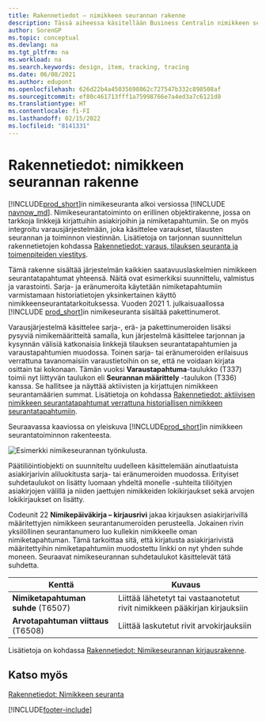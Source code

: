 ```yaml
---
title: Rakennetiedot – nimikkeen seurannan rakenne
description: Tässä aiheessa käsitellään Business Centralin nimikkeen seurannan taustalla olevaa rakennetta, kun se kehittyy tuoteversioiden kautta.
author: SorenGP
ms.topic: conceptual
ms.devlang: na
ms.tgt_pltfrm: na
ms.workload: na
ms.search.keywords: design, item, tracking, tracing
ms.date: 06/08/2021
ms.author: edupont
ms.openlocfilehash: 626d22b4a45035698862c727547b332c898508af
ms.sourcegitcommit: ef80c461713fff1a75998766e7a4ed3a7c6121d0
ms.translationtype: HT
ms.contentlocale: fi-FI
ms.lasthandoff: 02/15/2022
ms.locfileid: "8141331"
---
```

# <a name="design-details-item-tracking-design"></a>Rakennetiedot: nimikkeen seurannan rakenne

[!INCLUDE[prod_short](includes/prod_short.md)]in nimikeseuranta alkoi versiossa [!INCLUDE [navnow_md](includes/navnow_md.md)]. Nimikeseurantatoiminto on erillinen objektirakenne, jossa on tarkkoja linkkejä kirjattuihin asiakirjoihin ja nimiketapahtumiin. Se on myös integroitu varausjärjestelmään, joka käsittelee varaukset, tilausten seurannan ja toiminnon viestinnän. Lisätietoja on tarjonnan suunnittelun rakennetietojen kohdassa [Rakennetiedot: varaus, tilauksen seuranta ja toimenpiteiden viestitys](design-details-reservation-order-tracking-and-action-messaging.md).  

Tämä rakenne sisältää järjestelmän kaikkien saatavuuslaskelmien nimikkeen seurantatapahtumat yhteensä. Näitä ovat esimerkiksi suunnittelu, valmistus ja varastointi. Sarja- ja eränumeroita käytetään nimiketapahtumiin varmistamaan historiatietojen yksinkertainen käyttö nimikkeenseurantatarkoituksessa. Vuoden 2021 1. julkaisuaallossa [!INCLUDE [prod_short](includes/prod_short.md)]in nimikeseuranta sisältää pakettinumerot.  

Varausjärjestelmä käsittelee sarja-, erä- ja pakettinumeroiden lisäksi pysyviä nimikemääritteitä samalla, kun järjestelmä käsittelee tarjonnan ja kysynnän välisiä katkonaisia linkkejä tilauksen seurantatapahtumien ja varaustapahtumien muodossa. Toinen sarja- tai eränumeroiden erilaisuus verrattuna tavanomaisiin varaustietoihin on se, että ne voidaan kirjata osittain tai kokonaan. Tämän vuoksi **Varaustapahtuma**-taulukko (T337) toimii nyt liittyvän taulukon eli **Seurannan määrittely** -taulukon (T336) kanssa. Se hallitsee ja näyttää aktiivisten ja kirjattujen nimikkeen seurantamäärien summat. Lisätietoja on kohdassa [Rakennetiedot: aktiivisen nimikkeen seurantatapahtumat verrattuna historiallisen nimikkeen seurantatapahtumiin](design-details-active-versus-historic-item-tracking-entries.md).  

Seuraavassa kaaviossa on yleiskuva [!INCLUDE[prod_short](includes/prod_short.md)]in nimikkeen seurantatoiminnon rakenteesta.  

![Esimerkki nimikeseurannan työnkulusta.](media/design_details_item_tracking_design.png "Esimerkki nimikkeen seurannan prosessista")  

Päätiliöintiobjekti on suunniteltu uudelleen käsittelemään ainutlaatuista asiakirjarivin aliluokitusta sarja- tai eränumeroiden muodossa. Erityiset suhdetaulukot on lisätty luomaan yhdeltä monelle -suhteita tiliöityjen asiakirjojen välillä ja niiden jaettujen nimikkeiden lokikirjaukset sekä arvojen lokikirjaukset on lisätty.  

Codeunit 22 **Nimikepäiväkirja – kirjausrivi** jakaa kirjauksen asiakirjarivillä määritettyjen nimikkeen seurantanumeroiden perusteella. Jokainen rivin yksilöllinen seurantanumero luo kullekin nimikkeelle oman nimiketapahtuman. Tämä tarkoittaa sitä, että kirjatusta asiakirjarivistä määritettyihin nimiketapahtumiin muodostettu linkki on nyt yhden suhde moneen. Seuraavat nimikeseurannan suhdetaulukot käsittelevät tätä suhdetta.  

|Kenttä|Kuvaus|  
|---------------|---------------------------------------|  
|**Nimiketapahtuman suhde** (T6507)|Liittää lähetetyt tai vastaanotetut rivit nimikkeen pääkirjan kirjauksiin|  
|**Arvotapahtuman viittaus** (T6508)|Liittää laskutetut rivit arvokirjauksiin|  

Lisätietoja on kohdassa [Rakennetiedot: Nimikeseurannan kirjausrakenne](design-details-item-tracking-posting-structure.md).  

## <a name="see-also"></a>Katso myös

[Rakennetiedot: Nimikkeen seuranta](design-details-item-tracking.md)

[!INCLUDE[footer-include](includes/footer-banner.md)]  
